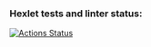### Hexlet tests and linter status:
[![Actions Status](https://github.com/biatl0n/php-project-57/actions/workflows/hexlet-check.yml/badge.svg)](https://github.com/biatl0n/php-project-57/actions)